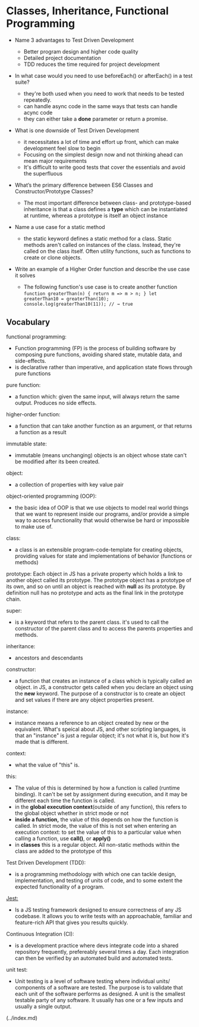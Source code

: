 # Classes, Inheritance, Functional Programming

- Name 3 advantages to Test Driven Development

  - Better program design and higher code quality
  - Detailed project documentation
  - TDD reduces the time required for project development

- In what case would you need to use beforeEach() or afterEach() in a test suite?

  - they're both used when you need to work that needs to be tested repeatedly.
  - can handle async code in the same ways that tests can handle acync code
  - they can either take a **done** parameter or return a promise.

- What is one downside of Test Driven Development

  - it necessitates a lot of time and effort up front, which can make development feel slow to begin
  - Focusing on the simplest design now and not thinking ahead can mean major requirements
  - It's difficult to write good tests that cover the essentials and avoid the superfluous

- What’s the primary difference between ES6 Classes and Constructor/Prototype Classes?
  - The most important difference between class- and prototype-based inheritance is that a class defines a **type** which can be instantiated at runtime, whereas a prototype is itself an object instance
- Name a use case for a static method
  - the static keyword defines a static method for a class. Static methods aren't called on instances of the class. Instead, they're called on the class itself. Often utility functions, such as functions to create or clone objects.
- Write an example of a Higher Order function and describe the use case it solves
  - The following function's use case is to create another function
    `function greaterThan(n) { return m => m > n; } let greaterThan10 = greaterThan(10); console.log(greaterThan10(11)); // → true`

## Vocabulary

functional programming:

- Function programming (FP) is the process of building software by composing pure functions, avoiding shared state, mutable data, and side-effects.
- is declarative rather than imperative, and application state flows through pure functions

pure function:

- a function which: given the same input, will always return the same output. Produces no side effects.

higher-order function:

- a function that can take another function as an argument, or that returns a function as a result

immutable state:

- immutable (means unchanging) objects is an object whose state can't be modified after its been created.

object:

- a collection of properties with key value pair

object-oriented programming (OOP):

- the basic idea of OOP is that we use objects to model real world things that we want to represent inside our programs, and/or provide a simple way to access functionality that would otherwise be hard or impossible to make use of.

class:

- a class is an extensible program-code-template for creating objects, providing values for state and implementations of behavior (functions or methods)

prototype:
Each object in JS has a private property which holds a link to another object called its prototype. The prototype object has a prototype of its own, and so on until an object is reached with **null** as its prototype. By definition null has no prototype and acts as the final link in the prototype chain.

super:

- is a keyword that refers to the parent class. it's used to call the constructor of the parent class and to access the parents properties and methods.

inheritance:

- ancestors and descendants

constructor:

- a function that creates an instance of a class which is typically called an object. in JS, a constructor gets called when you declare an object using the **new** keyword. The purpose of a constructor is to create an object and set values if there are any object properties present.

instance:

- instance means a reference to an object created by new or the equivalent. What's speical about JS, and other scripting languages, is that an "instance" is just a regular object; it's not what it is, but how it's made that is different.

context:

- what the value of "this" is.

this:

- The value of this is determined by how a function is called (runtime binding). It can't be set by assignment during execution, and it may be different each time the function is called.
- in the **global execution context**(outside of any function), this refers to the global object whether in strict mode or not
- **inside a function,** the value of this depends on how the function is called. In strict mode, the value of this is not set when entering an execution context: to set the value of this to a particular value when calling a function, use **call()**, or **apply()**
- in **classes** this is a regular object. All non-static methods within the class are added to the prototype of this

Test Driven Development (TDD):

- is a programming methodology with which one can tackle design, implementation, and testing of units of code, and to some extent the expected functionality of a program.

[Jest:](https://jestjs.io/)

- Is a JS testing framework designed to ensure correctness of any JS codebase. It allows you to write tests with an approachable, familiar and feature-rich API that gives you results quickly.

Continuous Integration (CI):

- is a development practice where devs integrate code into a shared repository frequently, prefereably several times a day. Each integration can then be verified by an automated build and automated tests.

unit test:

- Unit testing is a level of software testing where individual units/ components of a software are tested. The purpose is to validate that each unit of the software performs as designed. A unit is the smallest testable party of any software. It usually has one or a few inputs and usually a single output.

 (../index.md)
